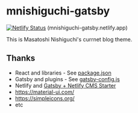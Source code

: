 # mnishiguchi-gatsby

[![Netlify Status](https://api.netlify.com/api/v1/badges/a56809df-b6b8-44ac-b0ca-02cf8e9249eb/deploy-status)](https://app.netlify.com/sites/mnishiguchi-gatsby/deploys) (mnishiguchi-gatsby.netlify.app)

This is Masatoshi Nishiguchi's currnet blog theme.

## Thanks

- React and libraries - See [package.json](./package.json)
- Gatsby and plugins - See [gatsby-config.js](./gatsby-config.js)
- Netlify and [Gatsby + Netlify CMS Starter](https://templates.netlify.com/template/gatsby-blog-with-netlify-cms/)
- https://material-ui.com/
- https://simpleicons.org/
- etc
